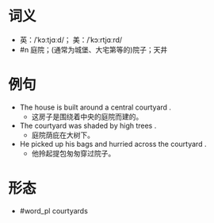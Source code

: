 # 词义
- 英：/ˈkɔːtjɑːd/； 美：/ˈkɔːrtjɑːrd/
- #n 庭院；(通常为城堡、大宅第等的)院子；天井
# 例句
- The house is built around a central courtyard .
	- 这房子是围绕着中央的庭院而建的。
- The courtyard was shaded by high trees .
	- 庭院荫庇在大树下。
- He picked up his bags and hurried across the courtyard .
	- 他拎起提包匆匆穿过院子。
# 形态
- #word_pl courtyards
